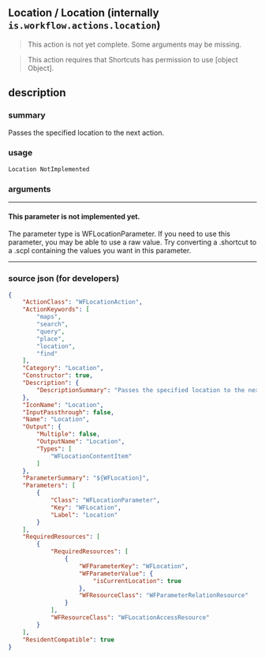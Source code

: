 
## Location / Location (internally `is.workflow.actions.location`)

> This action is not yet complete. Some arguments may be missing.

> This action requires that Shortcuts has permission to use [object Object].


## description

### summary

Passes the specified location to the next action.


### usage
```
Location NotImplemented
```

### arguments

---

#### This parameter is not implemented yet.

The parameter type is WFLocationParameter. If you need to use this parameter, you may
be able to use a raw value. Try converting a .shortcut to a .scpl containing
the values you want in this parameter.

---

### source json (for developers)

```json
{
	"ActionClass": "WFLocationAction",
	"ActionKeywords": [
		"maps",
		"search",
		"query",
		"place",
		"location",
		"find"
	],
	"Category": "Location",
	"Constructor": true,
	"Description": {
		"DescriptionSummary": "Passes the specified location to the next action."
	},
	"IconName": "Location",
	"InputPassthrough": false,
	"Name": "Location",
	"Output": {
		"Multiple": false,
		"OutputName": "Location",
		"Types": [
			"WFLocationContentItem"
		]
	},
	"ParameterSummary": "${WFLocation}",
	"Parameters": [
		{
			"Class": "WFLocationParameter",
			"Key": "WFLocation",
			"Label": "Location"
		}
	],
	"RequiredResources": [
		{
			"RequiredResources": [
				{
					"WFParameterKey": "WFLocation",
					"WFParameterValue": {
						"isCurrentLocation": true
					},
					"WFResourceClass": "WFParameterRelationResource"
				}
			],
			"WFResourceClass": "WFLocationAccessResource"
		}
	],
	"ResidentCompatible": true
}
```
